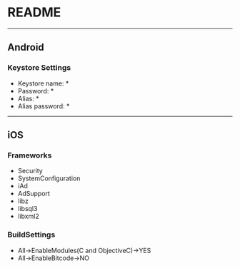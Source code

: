 # README
 
---
 
## Android
### Keystore Settings
- Keystore name: *
- Password: *
- Alias: *
- Alias password: *
 
---
 
## iOS
### Frameworks
- Security
- SystemConfiguration
- iAd
- AdSupport
- libz
- libsql3
- libxml2

### BuildSettings
- All->EnableModules(C and ObjectiveC)->YES
- All->EnableBitcode->NO
